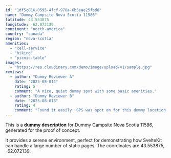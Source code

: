 ```yaml
---
id: "1df5c816-0595-4fcf-978a-6b5eae25fbd0"
name: "Dummy Campsite Nova Scotia 11586"
latitude: 43.553875
longitude: -62.072139
continent: "north-america"
country: "canada"
region: "nova-scotia"
amenities:
  - "cell-service"
  - "hiking"
  - "picnic-table"
images:
  - "https://res.cloudinary.com/demo/image/upload/v1/sample.jpg"
reviews:
  - author: "Dummy Reviewer A"
    date: "2025-08-014"
    rating: 5
    comment: "A nice, quiet dummy spot with some basic amenities."
  - author: "Dummy Reviewer B"
    date: "2025-08-018"
    rating: 4
    comment: "Found it easily. GPS was spot on for this dummy location."
---
```


This is a **dummy description** for Dummy Campsite Nova Scotia 11586, generated for the proof of concept.

It provides a serene environment, perfect for demonstrating how SvelteKit can handle a large number of static pages. The coordinates are 43.553875, -62.072139.

